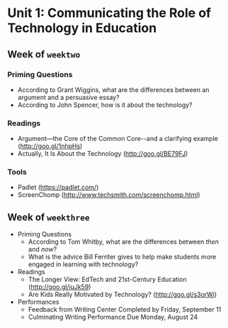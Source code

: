 # Unit 1: Communicating the Role of Technology in Education

## Week of `weektwo`

### Priming Questions
* According to Grant Wiggins, what are the differences between an argument and a persuasive essay?
* According to John Spencer, how is it about the technology?

### Readings
* Argument—the Core of the Common Core--and a clarifying example (http://goo.gl/1nhpHs)
* Actually, It Is About the Technology (http://goo.gl/BE79FJ)

### Tools
* Padlet (https://padlet.com/)
* ScreenChomp (http://www.techsmith.com/screenchomp.html)

## Week of `weekthree`

* Priming Questions
    * According to Tom Whitby, what are the differences between *then* and *now*?
    * What is the advice Bill Ferriter gives to help make students more engaged in learning with technology?
* Readings
    * The Longer View: EdTech and 21st-Century Education (http://goo.gl/iuJk59)
    * Are Kids Really Motivated by Technology? (http://goo.gl/s3orWi)
* Performances
    * Feedback from Writing Center Completed by Friday, September 11
    * Culminating Writing Performance Due Monday, August 24
